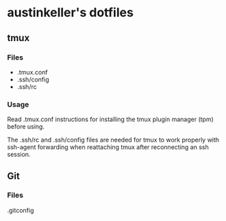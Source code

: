 # austinkeller's dotfiles

## tmux

### Files

* .tmux.conf
* .ssh/config
* .ssh/rc

### Usage

Read .tmux.conf instructions for installing the tmux plugin manager (tpm) before using.

The .ssh/rc and .ssh/config files are needed for tmux to work properly with ssh-agent forwarding when reattaching tmux after reconnecting an ssh session.

## Git

### Files

.gitconfig
